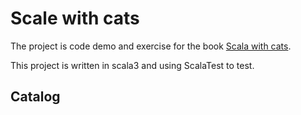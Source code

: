# Scale with cats

The project is code demo and exercise for the book [Scala with cats](https://www.scalawithcats.com/).

This project is written in scala3 and using ScalaTest to test.

## Catalog
